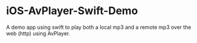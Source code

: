 # iOS-AvPlayer-Swift-Demo

A demo app using swift to play both a local mp3 and a remote mp3 over the web (http) using AvPlayer.
